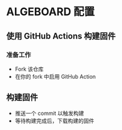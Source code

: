 # ALGEBOARD 配置

## 使用 GitHub Actions 构建固件

### 准备工作
- Fork 该仓库
- 在你的 fork 中启用 GitHub Action

## 构建固件
- 推送一个 commit 以触发构建
- 等待构建完成后，下载构建的固件

